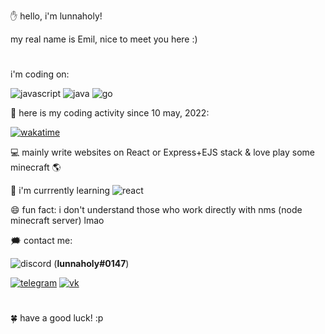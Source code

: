 ✋ hello, i'm lunnaholy!

my real name is Emil, nice to meet you here :)
#
i'm coding on:

![javascript](https://img.shields.io/badge/-javascript-yellow?logo=javascript&logoColor=white) ![java](https://img.shields.io/badge/-java-white?logo=java&logoColor=black) ![go](https://img.shields.io/badge/-go-cyan?logo=go&logoColor=black)

🐖 here is my coding activity since 10 may, 2022:

[![wakatime](https://wakatime.com/badge/user/8af726a1-14b7-4170-857b-82100a38c813.svg)](https://wakatime.com/@8af726a1-14b7-4170-857b-82100a38c813)

💻 mainly write websites on React or Express+EJS stack & love play some minecraft 🌎

📖 i'm currrently learning ![react](https://img.shields.io/badge/-react-black?logo=react&logoColor=cyan)

😄 fun fact: i don't understand those who work directly with nms (node minecraft server) lmao

🗯️ contact me:

![discord](https://img.shields.io/badge/-discord-blue?logo=discord&logoColor=white) (**lunnaholy#0147**)

[![telegram](https://img.shields.io/badge/-telegram-blue?logo=telegram&logoColor=black)](https://t.me/lunnaholy) [![vk](https://img.shields.io/badge/-vkontakte-darkblue?logo=vk&logoColor=white)](https://vk.com/lunnaholy)
#
🍀 have a good luck! :p
